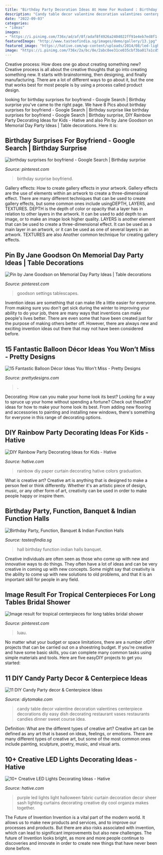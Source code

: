 ```yaml
---
title: "Birthday Party Decoration Ideas At Home For Husband : Birthday Surprises For Boyfriend"
description: "Candy table decor valentine decoration valentines centerpiece decorations diy easy dish decorating restaurant vases restaurants candies dinner sweet course idea"
date: "2022-09-03"
categories:
- "ideas"
images:
- "https://i.pinimg.com/736x/ad/af/8f/adaf8f4926a2404022ff91e4eb7ed8f1--birthday-surprise-boyfriend-birthday-ideas-for-boyfriend.jpg"
featuredImage: "http://www.tasteofindia.sg/images/demo/gallery/13.jpg"
featured_image: "https://hative.com/wp-content/uploads/2014/08/led-light-decorating/5-led-light-curtain.jpg"
image: "https://i.pinimg.com/736x/2a/bc/8e/2abc8ee31ce035cbf3ba017a1cd5ef4b--party-ideas.jpg"
---
```



Creative process: How does one go about creating something new?
Creative process is all about the creative thoughts that go into creating something new. It starts with brainstorming, then designing, and finally manufacturing. There are a lot of different ways to go about it, but the one that works best for most people is by using a process called product design.

	

		
looking for birthday surprises for boyfriend - Google Search | Birthday surprise you've came to the right page. We have 8 Pics about birthday surprises for boyfriend - Google Search | Birthday surprise like birthday surprises for boyfriend - Google Search | Birthday surprise, DIY Rainbow Party Decorating Ideas for Kids - Hative and also Pin by Jane Goodson on Memorial Day Party Ideas | Table decorations. Here it is:
		
    
## Birthday Surprises For Boyfriend - Google Search | Birthday Surprise

<img loading=lazy src="https://i.pinimg.com/736x/ad/af/8f/adaf8f4926a2404022ff91e4eb7ed8f1--birthday-surprise-boyfriend-birthday-ideas-for-boyfriend.jpg" onerror="this.onerror=null;this.src='https://tse3.mm.bing.net/th?id=OIP.hNNTIK3yVL8qtR_HkeJRYQHaJ3&amp;pid=15.1';" alt="birthday surprises for boyfriend - Google Search | Birthday surprise">

_Source: pinterest.com_

>birthday surprise boyfriend. 

	

Gallery effects: How to create gallery effects in your artwork.
Gallery effects are the use of elements within an artwork to create a three-dimensional effect. There are many different techniques that can be used to create gallery effects, but some common ones include usingDEPTH, LAYERS, and TEXTURES.
 DEPTH is the depth of color or opacity that a layer has in relation to other layers in the artwork. It can be used to add depth to an image, or to make an image look higher quality. LAYERS is another element that can be used to create a three-dimensional effect. It can be used as a main layer in an artwork, or it can be used as one of several layers in an artwork. TEXTURES are also Another common technique for creating gallery effects.

    
## Pin By Jane Goodson On Memorial Day Party Ideas | Table Decorations

<img loading=lazy src="https://i.pinimg.com/736x/2a/bc/8e/2abc8ee31ce035cbf3ba017a1cd5ef4b--party-ideas.jpg" onerror="this.onerror=null;this.src='https://tse4.mm.bing.net/th?id=OIP.MJdLCCcaQ8a89BrFiGJ-bwHaJ3&amp;pid=15.1';" alt="Pin by Jane Goodson on Memorial Day Party Ideas | Table decorations">

_Source: pinterest.com_

>goodson settings tablescapes. 

	

Invention ideas are something that can make life a little easier for everyone. From making sure you don't get sick during the winter to improving your ability to do your job, there are many ways that inventions can make people's lives better. There are even some that have been created just for the purpose of making others better off. However, there are always new and exciting invention ideas out there that may not have been considered before.

    
## 15 Fantastic Balloon Décor Ideas You Won’t Miss - Pretty Designs

<img loading=lazy src="https://www.prettydesigns.com/wp-content/uploads/2015/09/15-fantastic-balloon-décor-ideas-you-won’t-miss14.jpg" onerror="this.onerror=null;this.src='https://tse4.mm.bing.net/th?id=OIP.kdWzm9vIIEIJATHmAAec0wHaLH&amp;pid=15.1';" alt="15 Fantastic Balloon Décor Ideas You Won’t Miss - Pretty Designs">

_Source: prettydesigns.com_

>. 

	

Decorating: How can you make your home look its best?
Looking for a way to spruce up your home without spending a fortune? Check out theseDIY ideas for how to make your home look its best. From adding new flooring and accessories to painting and installing new windows, there's something for everyone in this range of decorating options.

    
## DIY Rainbow Party Decorating Ideas For Kids - Hative

<img loading=lazy src="https://hative.com/wp-content/uploads/2014/11/diy-rainbow-party-decorating-ideas/7-diy-rainbow-paper-curtain.jpg" onerror="this.onerror=null;this.src='https://tse4.mm.bing.net/th?id=OIP.6Ada-zOvyZwDK4n3P17UDwHaLM&amp;pid=15.1';" alt="DIY Rainbow Party Decorating Ideas for Kids - Hative">

_Source: hative.com_

>rainbow diy paper curtain decorating hative colors graduation. 

	

What is creative art?
Creative art is anything that is designed to make a person feel or think differently. Whether it's an artistic piece of design, music, or any other form of art, creativity can be used in order to make people happy or inspire them.

    
## Birthday Party, Function, Banquet &amp; Indian Function Halls

<img loading=lazy src="http://www.tasteofindia.sg/images/demo/gallery/13.jpg" onerror="this.onerror=null;this.src='https://tse2.mm.bing.net/th?id=OIP.mnfj--zBR9EBVZRjq2H7RQHaEK&amp;pid=15.1';" alt="Birthday Party, Function, Banquet &amp; Indian Function Halls">

_Source: tasteofindia.sg_

>hall birthday function indian halls banquet. 

	

Creative individuals are often seen as those who come up with new and innovative ways to do things. They often have a lot of ideas and can be very creative in coming up with new concepts. Some might say that creativity is the ability to come up with new solutions to old problems, and that it is an important skill for people in any field.

    
## Image Result For Tropical Centerpieces For Long Tables Bridal Shower

<img loading=lazy src="https://i.pinimg.com/736x/1b/6e/d8/1b6ed890d0af70c30e81772aa8e868c6.jpg" onerror="this.onerror=null;this.src='https://tse2.mm.bing.net/th?id=OIP.mAMZK8sOKgjl9WW3fy_nnwHaLH&amp;pid=15.1';" alt="Image result for tropical centerpieces for long tables bridal shower">

_Source: pinterest.com_

>luau. 

	

No matter what your budget or space limitations, there are a number ofDIY projects that can be carried out on a shoestring budget. If you're creative and have some basic skills, you can complete many common tasks using simple materials and tools. Here are five easyDIY projects to get you started: 

    
## 11 DIY Candy Party Decor &amp; Centerpiece Ideas

<img loading=lazy src="https://www.diytomake.com/wp-content/uploads/2015/10/candy-dish-centerpiece-ideas.jpg" onerror="this.onerror=null;this.src='https://tse2.mm.bing.net/th?id=OIP.EFGWUuOeiJeW2mDMFalf1QHaFj&amp;pid=15.1';" alt="11 DIY Candy Party decor &amp; Centerpiece Ideas">

_Source: diytomake.com_

>candy table decor valentine decoration valentines centerpiece decorations diy easy dish decorating restaurant vases restaurants candies dinner sweet course idea. 

	

Definition: What are the different types of creative art?
Creative art can be defined as any art that is based on ideas, feelings, or emotions. There are many different types of creative art, but some of the most common ones include painting, sculpture, poetry, music, and visual arts.

    
## 10+ Creative LED Lights Decorating Ideas - Hative

<img loading=lazy src="https://hative.com/wp-content/uploads/2014/08/led-light-decorating/5-led-light-curtain.jpg" onerror="this.onerror=null;this.src='https://tse1.mm.bing.net/th?id=OIP.9er6BojsWgrIzx1PssNEmAHaLH&amp;pid=15.1';" alt="10+ Creative LED Lights Decorating Ideas - Hative">

_Source: hative.com_

>purple led lights light halloween fabric curtain decoration decor sheer sash lighting curtains decorating creative diy cool organza makes together. 

	

The Future of Invention
Invention is a vital part of the modern world. It allows us to make new products and services, and to improve our processes and products. But there are also risks associated with invention, which can lead to significant improvements but also new challenges. The future of Invention looks bright, as more and more people continue to discoveries and innovate in order to create new things that have never been done before.

